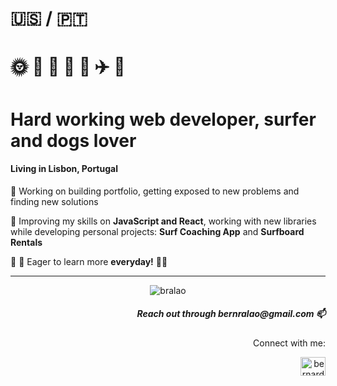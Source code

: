 <div align="left">
 <h1> 🇺🇸 / 🇵🇹 </h1>
 <h1>🌞 🌊 📸 🌻 🐶 ✈️ 🌅 </h1>
 <h1>Hard working web developer, surfer and dogs lover</h1>
 <h4>Living in Lisbon, Portugal</h4>
 
 🔭 Working on building portfolio, getting exposed to new problems and finding new solutions
 
 🎯 Improving my skills on **JavaScript and React**, working with new libraries while developing personal projects: **Surf Coaching App** and **Surfboard Rentals**
 
 🌱 🧠 Eager to learn more **everyday!** 🙋‍♂️
</div>

<hr>

<div align="center">
 
 <p><img src="https://github-readme-stats.vercel.app/api/top-langs?username=bralao&show_icons=true&locale=en&layout=compact" alt="bralao" /></p>
</div>

<div align="right">
 



 
 <h5>Reach out through bernralao@gmail.com 📫</h5>

 <p>Connect with me:</p>
 <p>
 <a href="https://linkedin.com/in/bernardoralao" target="blank"><img align="center" src="https://raw.githubusercontent.com/rahuldkjain/github-profile-readme-generator/master/src/images/icons/Social/linked-in-alt.svg" alt="bernardoralao" height="30" width="40" /></a>
 </p>
</div>
 
 
